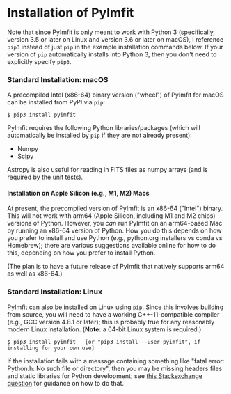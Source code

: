 # Installation of PyImfit

Note that since PyImfit is only meant to work with Python 3 (specifically, version 3.5 or
later on Linux and version 3.6 or later on macOS), I reference `pip3` instead of just `pip` in
the example installation commands below. If your version of `pip` automatically installs into
Python 3, then you don't need to explicitly specify `pip3`.

### Standard Installation: macOS

A precompiled Intel (x86-64) binary version ("wheel") of PyImfit for macOS can be installed from PyPI via `pip`:

    $ pip3 install pyimfit

PyImfit requires the following Python libraries/packages (which will automatically be installed
by `pip` if they are not already present):

* Numpy
* Scipy

Astropy is also useful for reading in FITS files as numpy arrays (and is required by the
unit tests).

#### Installation on Apple Silicon (e.g., M1, M2) Macs

At present, the precompiled version of PyImfit is an x86-64 ("Intel") binary. This will not
work with arm64 (Apple Silicon, including M1 and M2 chips) versions of Python. However, you *can* 
run PyImfit on an arm64-based Mac by running an x86-64 version of Python. How you do this depends 
on how you prefer to install and use Python (e.g., python.org installers vs conda vs Homebrew); there
are various suggestions available online for how to do this, depending on how you prefer to install Python.

(The plan is to have a future release of PyImfit that natively supports arm64 as well as x86-64.)



### Standard Installation: Linux

PyImfit can also be installed on Linux using `pip`. Since this involves building from source,
you will need to have a working C++-11-compatible compiler (e.g., GCC version 4.8.1 or later);
this is probably true for any reasonably modern Linux installation. (**Note:** a 64-bit Linux
system is required.)

    $ pip3 install pyimfit   [or "pip3 install --user pyimfit", if installing for your own use]

If the installation fails with a message containing something like "fatal error: Python.h: 
No such file or directory", then you may be missing headers files and static libraries for
Python development; see [this Stackexchange question](https://stackoverflow.com/questions/21530577/fatal-error-python-h-no-such-file-or-directory)
for guidance on how to do that.